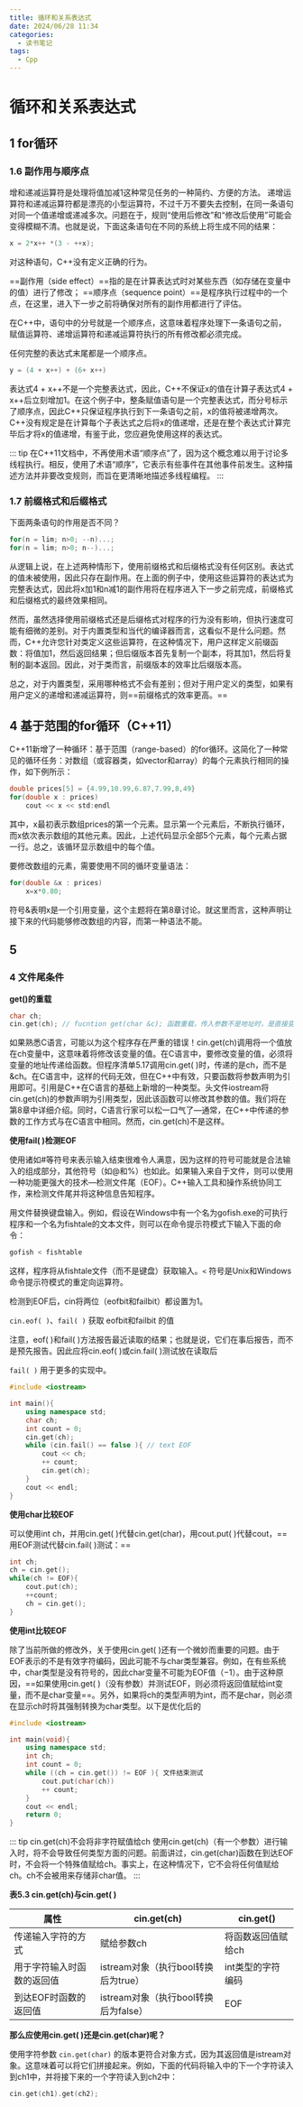 ```yaml
---
title: 循环和关系表达式
date: 2024/06/28 11:34
categories:
  - 读书笔记
tags:
  - Cpp
---
```

# 循环和关系表达式

## 1 for循环

### 1.6 副作用与顺序点

增和递减运算符是处理将值加减1这种常见任务的一种简约、方便的方法。
递增运算符和递减运算符都是漂亮的小型运算符，不过千万不要失去控制，在同一条语句对同一个值递增或递减多次。问题在于，规则“使用后修改”和“修改后使用”可能会变得模糊不清。也就是说，下面这条语句在不同的系统上将生成不同的结果：

```cpp
x = 2*x++ *(3 - ++x);
```

对这种语句，C++没有定义正确的行为。

==副作用（side effect）==指的是在计算表达式时对某些东西（如存储在变量中的值）进行了修改；
==顺序点（sequence point）==是程序执行过程中的一个点，在这里，进入下一步之前将确保对所有的副作用都进行了评估。

在C++中，语句中的分号就是一个顺序点，这意味着程序处理下一条语句之前，赋值运算符、递增运算符和递减运算符执行的所有修改都必须完成。

任何完整的表达式末尾都是一个顺序点。

```cpp
y = (4 + x++) + (6+ x++)
```

表达式4 + x++不是一个完整表达式，因此，C++不保证x的值在计算子表达式4 + x++后立刻增加1。在这个例子中，整条赋值语句是一个完整表达式，而分号标示了顺序点，因此C++只保证程序执行到下一条语句之前，x的值将被递增两次。C++没有规定是在计算每个子表达式之后将x的值递增，还是在整个表达式计算完毕后才将x的值递增，有鉴于此，您应避免使用这样的表达式。

::: tip 
在C++11文档中，不再使用术语“顺序点”了，因为这个概念难以用于讨论多线程执行。相反，使用了术语“顺序”，它表示有些事件在其他事件前发生。这种描述方法并非要改变规则，而旨在更清晰地描述多线程编程。
:::

### 1.7 前缀格式和后缀格式

下面两条语句的作用是否不同？
```cpp
for(n = lim; n>0; --n)...;
for(n = lim; n>0; n--)...;
```

从逻辑上说，在上述两种情形下，使用前缀格式和后缀格式没有任何区别。表达式的值未被使用，因此只存在副作用。在上面的例子中，使用这些运算符的表达式为完整表达式，因此将x加1和n减1的副作用将在程序进入下一步之前完成，前缀格式和后缀格式的最终效果相同。

然而，虽然选择使用前缀格式还是后缀格式对程序的行为没有影响，但执行速度可能有细微的差别。对于内置类型和当代的编译器而言，这看似不是什么问题。然而，C++允许您针对类定义这些运算符，在这种情况下，用户这样定义前缀函数：将值加1，然后返回结果；但后缀版本首先复制一个副本，将其加1，然后将复制的副本返回。因此，对于类而言，前缀版本的效率比后缀版本高。

总之，对于内置类型，采用哪种格式不会有差别；但对于用户定义的类型，如果有用户定义的递增和递减运算符，则==前缀格式的效率更高。==

## 4 基于范围的for循环（C++11）

C++11新增了一种循环：基于范围（range-based）的for循环。这简化了一种常见的循环任务：对数组（或容器类，如vector和array）的每个元素执行相同的操作，如下例所示：

```cpp
double prices[5] = {4.99,10.99,6.87,7.99,8,49}
for(double x : prices)
	cout << x << std:endl
```

其中，x最初表示数组prices的第一个元素。显示第一个元素后，不断执行循环，而x依次表示数组的其他元素。因此，上述代码显示全部5个元素，每个元素占据一行。总之，该循环显示数组中的每个值。

要修改数组的元素，需要使用不同的循环变量语法：
```cpp
for(double &x : prices)
	x=x*0.80;
```

符号&表明x是一个引用变量，这个主题将在第8章讨论。就这里而言，这种声明让接下来的代码能够修改数组的内容，而第一种语法不能。

## 5

### 4 文件尾条件

**get()的重载**

```cpp
char ch;
cin.get(ch); // fucntion get(char &c); 函数重载，传入参数不是地址时，是直接变量时，调用形参为引用变量的get函数
```

如果熟悉C语言，可能以为这个程序存在严重的错误！cin.get(ch)调用将一个值放在ch变量中，这意味着将修改该变量的值。在C语言中，要修改变量的值，必须将变量的地址传递给函数。但程序清单5.17调用cin.get( )时，传递的是ch，而不是&ch。在C语言中，这样的代码无效，但在C++中有效，只要函数将参数声明为引用即可。引用是C++在C语言的基础上新增的一种类型。头文件iostream将cin.get(ch)的参数声明为引用类型，因此该函数可以修改其参数的值。我们将在第8章中详细介绍。同时，C语言行家可以松一口气了—通常，在C++中传递的参数的工作方式与在C语言中相同。然而，cin.get(ch)不是这样。

**使用fail( )检测EOF**

使用诸如#等符号来表示输入结束很难令人满意，因为这样的符号可能就是合法输入的组成部分，其他符号（如@和%）也如此。如果输入来自于文件，则可以使用一种功能更强大的技术—检测文件尾（EOF）。C++输入工具和操作系统协同工作，来检测文件尾并将这种信息告知程序。

用文件替换键盘输入。例如，假设在Windows中有一个名为gofish.exe的可执行程序和一个名为fishtale的文本文件，则可以在命令提示符模式下输入下面的命令：
```cpp
gofish < fishtable
```

这样，程序将从fishtale文件（而不是键盘）获取输入。`<` 符号是Unix和Windows命令提示符模式的重定向运算符。

检测到EOF后，cin将两位（eofbit和failbit）都设置为1。

`cin.eof( )`、`fail( )` 获取 eofbit和failbit 的值

注意，eof( )和fail( )方法报告最近读取的结果；也就是说，它们在事后报告，而不是预先报告。因此应将cin.eof( )或cin.fail( )测试放在读取后

`fail( )` 用于更多的实现中。

```cpp
#include <iostream>

int main(){
    using namespace std;
    char ch;
    int count = 0;
    cin.get(ch);
    while (cin.fail() == false ){ // text EOF
        cout << ch;
        ++ count;
        cin.get(ch);
    }
    cout << endl;
}
```

**使用char比较EOF**

可以使用int ch，并用cin.get( )代替cin.get(char)，用cout.put( )代替cout，==用EOF测试代替cin.fail( )测试：==
```cpp
int ch;
ch = cin.get();
while(ch != EOF){
	cout.put(ch);
	++count;
	ch = cin.get();
}
```

**使用int比较EOF**

除了当前所做的修改外，关于使用cin.get( )还有一个微妙而重要的问题。由于EOF表示的不是有效字符编码，因此可能不与char类型兼容。例如，在有些系统中，char类型是没有符号的，因此char变量不可能为EOF值（−1）。由于这种原因，==如果使用cin.get( )（没有参数）并测试EOF，则必须将返回值赋给int变量，而不是char变量==。另外，如果将ch的类型声明为int，而不是char，则必须在显示ch时将其强制转换为char类型。以下是优化后的

```cpp
#include <iostream>

int main(void){
    using namespace std;
    int ch;
    int count = 0;
    while ((ch = cin.get()) != EOF ){ 文件结束测试
        cout.put(char(ch))
        ++ count;
    }
    cout << endl;
    return 0;
}
```

::: tip cin.get(ch)不会将非字符赋值给ch
使用cin.get(ch)（有一个参数）进行输入时，将不会导致任何类型方面的问题。前面讲过，cin.get(char)函数在到达EOF时，不会将一个特殊值赋给ch。事实上，在这种情况下，它不会将任何值赋给ch。ch不会被用来存储非char值。
:::

**表5.3 cin.get(ch)与cin.get( )**

| 属性            | cin.get(ch)                | cin.get()  |
| ------------- | -------------------------- | ---------- |
| 传递输入字符的方式     | 赋给参数ch                     | 将函数返回值赋给ch |
| 用于字符输入时函数的返回值 | istream对象（执行bool转换后为true）  | int类型的字符编码 |
| 到达EOF时函数的返回值  | istream对象（执行bool转换后为false） | EOF        |

**那么应使用cin.get( )还是cin.get(char)呢？**

使用字符参数 `cin.get(char)` 的版本更符合对象方式，因为其返回值是istream对象。这意味着可以将它们拼接起来。例如，下面的代码将输入中的下一个字符读入到ch1中，并将接下来的一个字符读入到ch2中：

```cpp
cin.get(ch1).get(ch2);
```


